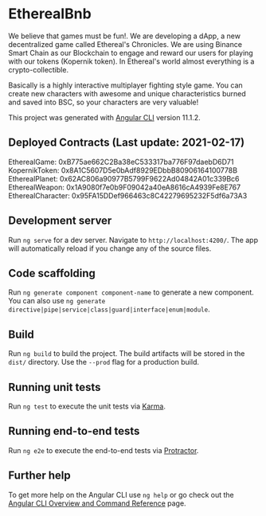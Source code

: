 # EtherealBnb

We believe that games must be fun!. We are developing a dApp, a new decentralized game called Ethereal's Chronicles. We are using Binance Smart Chain as our Blockchain to engage and reward our users for playing with our tokens (Kopernik token). In Ethereal's world almost everything is a crypto-collectible.

Basically is a highly interactive multiplayer fighting style game. You can create new characters with awesome and unique characteristics burned and saved into BSC, so your characters are very valuable!

This project was generated with [Angular CLI](https://github.com/angular/angular-cli) version 11.1.2.

## Deployed Contracts (Last update: 2021-02-17)
EtherealGame: 0xB775ae662C2Ba38eC533317ba776F97daebD6D71
KopernikToken: 0x8A1C5607D5e0bAdf8929EDbbB80906164100778B
EtherealPlanet: 0x62AC806a90977B5799F9622Ad04842A01c339Bc6
EtherealWeapon: 0x1A9080f7e0b9F09042a40eA8616cA4939Fe8E767
EtherealCharacter: 0x95FA15DDef966463c8C42279695232F5df6a73A3

## Development server

Run `ng serve` for a dev server. Navigate to `http://localhost:4200/`. The app will automatically reload if you change any of the source files.

## Code scaffolding

Run `ng generate component component-name` to generate a new component. You can also use `ng generate directive|pipe|service|class|guard|interface|enum|module`.

## Build

Run `ng build` to build the project. The build artifacts will be stored in the `dist/` directory. Use the `--prod` flag for a production build.

## Running unit tests

Run `ng test` to execute the unit tests via [Karma](https://karma-runner.github.io).

## Running end-to-end tests

Run `ng e2e` to execute the end-to-end tests via [Protractor](http://www.protractortest.org/).

## Further help

To get more help on the Angular CLI use `ng help` or go check out the [Angular CLI Overview and Command Reference](https://angular.io/cli) page.
